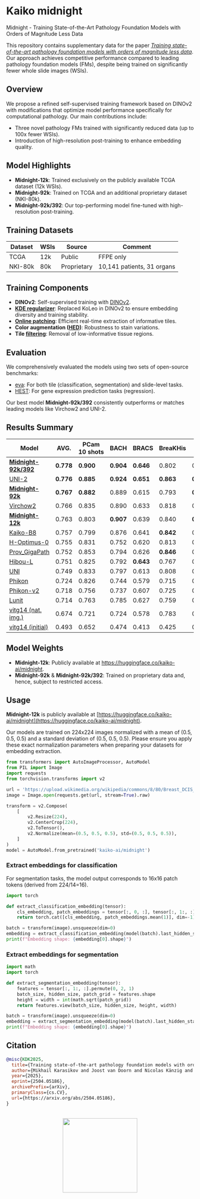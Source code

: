 # Kaiko midnight
Midnight - Training State-of-the-Art Pathology Foundation Models with Orders of Magnitude Less Data

This repository contains supplementary data for the paper [_Training state-of-the-art pathology foundation models with orders of magnitude less data_](https://arxiv.org/abs/2504.05186v1). Our approach achieves competitive performance compared to leading pathology foundation models (FMs), despite being trained on significantly fewer whole slide images (WSIs).

## Overview

We propose a refined self-supervised training framework based on DINOv2 with modifications that optimize model performance specifically for computational pathology. Our main contributions include:

- Three novel pathology FMs trained with significantly reduced data (up to 100x fewer WSIs).
- Introduction of high-resolution post-training to enhance embedding quality.

## Model Highlights

- **Midnight-12k**: Trained exclusively on the publicly available TCGA dataset (12k WSIs).
- **Midnight-92k**: Trained on TCGA and an additional proprietary dataset (NKI-80k).
- **Midnight-92k/392**: Our top-performing model fine-tuned with high-resolution post-training.

## Training Datasets

| Dataset | WSIs | Source        | Comment    | 
|---------|------|---------------|------------|
| TCGA    | 12k  | Public        | FFPE only  |
| NKI-80k | 80k  | Proprietary   | 10,141 patients, 31 organs |

## Training Components 

- **DINOv2**: Self-supervised training with [DINOv2](https://github.com/facebookresearch/dinov2).
- **[KDE regularizer](https://proceedings.mlr.press/v119/wang20k/wang20k.pdf)**: Replaced KoLeo in DINOv2 to ensure embedding diversity and training stability.
- **[Online patching](https://arxiv.org/pdf/2404.15217)**: Efficient real-time extraction of informative tiles.
- **Color augmentation ([HED](https://arxiv.org/pdf/1902.06543))**: Robustness to stain variations.
- **Tile [filtering](https://arxiv.org/html/2408.00738v3#S5)**: Removal of low-informative tissue regions.

## Evaluation

We comprehensively evaluated the models using two sets of open-source benchmarks:

- [eva](https://github.com/kaiko-ai/eva): For both tile (classification, segmentation) and slide-level tasks.
- [HEST](https://github.com/mahmoodlab/HEST): For gene expression prediction tasks (regression).

Our best model **Midnight-92k/392** consistently outperforms or matches leading models like Virchow2 and UNI-2.

## Results Summary

| Model | AVG. | PCam 10 shots | BACH | BRACS | BreaKHis | CRC | Gleason | MHIST | PCam | Cam16 (small) | Panda (small) | CoNSeP | MoNuSAC | HEST |
|-------|------|---------------|------|-------|----------|-----|---------|-------|------|---------------|---------------|--------|---------|------|
| **[Midnight-92k/392](#usage)** | **0.778** | **0.900** | **0.904** | **0.646** | 0.802 | 0.966 | **0.807** | 0.828 | **0.951** | 0.868 | 0.651 | **0.662** | **0.708** | 0.415 |
| [UNI-2](https://huggingface.co/MahmoodLab/UNI2-h) | **0.776** | **0.885** | **0.924** | **0.651** | **0.863** | **0.970** | 0.777 | 0.829 | **0.951** | **0.873** | **0.666** | 0.626 | 0.644 | **0.431** |
| **[Midnight-92k](#usage)** | **0.767** | **0.882** | 0.889 | 0.615 | 0.793 | **0.967** | **0.823** | 0.831 | 0.948 | **0.872** | 0.643 | 0.629 | 0.656 | **0.425** |
| [Virchow2](https://huggingface.co/paige-ai/Virchow2) | 0.766 | 0.835 | 0.890 | 0.633 | 0.818 | 0.966 | **0.791** | **0.865** | 0.938 | 0.860 | 0.646 | 0.640 | 0.674 | 0.403 |
| **[Midnight-12k](#usage)** | 0.763 | 0.803 | **0.907** | 0.639 | 0.840 | **0.967** | 0.790 | 0.815 | 0.931 | **0.869** | 0.656 | 0.625 | 0.664 | 0.412 |
| [Kaiko-B8](https://github.com/kaiko-ai/towards_large_pathology_fms) | 0.757 | 0.799 | 0.876 | 0.641 | **0.842** | 0.960 | 0.761 | 0.830 | 0.920 | 0.836 | 0.650 | **0.644** | 0.686 | 0.391 |
| [H-Optimus-0](https://huggingface.co/bioptimus/H-optimus-0) | 0.755 | 0.831 | 0.752 | 0.620 | 0.813 | 0.962 | 0.769 | **0.850** | 0.943 | 0.847 | **0.672** | **0.644** | **0.687** | **0.425** |
| [Prov_GigaPath](https://github.com/prov-gigapath/prov-gigapath) | 0.752 | 0.853 | 0.794 | 0.626 | **0.846** | 0.959 | 0.727 | 0.831 | 0.944 | 0.812 | 0.657 | 0.628 | **0.688** | 0.405 |
| [Hibou-L](https://huggingface.co/histai/hibou-L) | 0.751 | 0.825 | 0.792 | **0.643** | 0.767 | 0.954 | 0.766 | **0.850** | **0.949** | 0.852 | 0.654 | **0.646** | 0.668 | 0.397 |
| [UNI](https://huggingface.co/MahmoodLab/UNI) | 0.749 | 0.833 | 0.797 | 0.613 | 0.808 | 0.954 | 0.759 | 0.841 | 0.937 | 0.854 | **0.662** | 0.627 | 0.662 | 0.391 |
| [Phikon](https://huggingface.co/owkin/phikon) | 0.724 | 0.826 | 0.744 | 0.579 | 0.715 | 0.946 | 0.743 | 0.824 | 0.919 | 0.822 | 0.648 | 0.624 | 0.644 | 0.377 |
| [Phikon-v2](https://huggingface.co/owkin/phikon-v2) | 0.718 | 0.756 | 0.737 | 0.607 | 0.725 | 0.953 | 0.753 | 0.796 | 0.900 | 0.807 | 0.634 | 0.626 | 0.645 | 0.391 |
| [Lunit](https://github.com/lunit-io/benchmark-ssl-pathology) | 0.714 | 0.763 | 0.785 | 0.627 | 0.759 | 0.943 | 0.758 | 0.785 | 0.905 | 0.759 | 0.604 | 0.600 | 0.630 | 0.362 |
| [vitg14 (nat. img.)](https://github.com/facebookresearch/dinov2) | 0.674 | 0.721 | 0.724 | 0.578 | 0.783 | 0.943 | 0.740 | **0.855** | 0.881 | 0.500 | 0.509 | 0.565 | 0.614 | 0.351 |
| [vitg14 (initial)](https://github.com/facebookresearch/dinov2) | 0.493 | 0.652 | 0.474 | 0.413 | 0.425 | 0.754 | 0.459 | 0.578 | 0.763 | 0.526 | 0.304 | 0.462 | 0.432 | 0.166 |

## Model Weights
- **Midnight-12k**: Publicly available at https://huggingface.co/kaiko-ai/midnight.
- **Midnight-92k** & **Midnight-92k/392**: Trained on proprietary data and, hence, subject to restricted access.


## Usage

**Midnight-12k** is publicly available at [https://huggingface.co/kaiko-ai/midnight](https://huggingface.co/kaiko-ai/midnight).

Our models are trained on 224x224 images normalized with a mean of (0.5, 0.5, 0.5) and a standard deviation of (0.5, 0.5, 0.5). Please ensure you apply these exact normalization parameters when preparing your datasets for embedding extraction.

```python
from transformers import AutoImageProcessor, AutoModel
from PIL import Image
import requests
from torchvision.transforms import v2

url = 'https://upload.wikimedia.org/wikipedia/commons/8/80/Breast_DCIS_histopathology_%281%29.jpg'
image = Image.open(requests.get(url, stream=True).raw)

transform = v2.Compose(
    [
        v2.Resize(224),
        v2.CenterCrop(224),
        v2.ToTensor(),
        v2.Normalize(mean=(0.5, 0.5, 0.5), std=(0.5, 0.5, 0.5)),
    ]
)
model = AutoModel.from_pretrained('kaiko-ai/midnight')
```

### Extract embeddings for classification
For segmentation tasks, the model output corresponds to 16x16 patch tokens (derived from 224/14=16).
```python
import torch

def extract_classification_embedding(tensor):
    cls_embedding, patch_embeddings = tensor[:, 0, :], tensor[:, 1:, :]
    return torch.cat([cls_embedding, patch_embeddings.mean(1)], dim=-1)

batch = transform(image).unsqueeze(dim=0)
embedding = extract_classification_embedding(model(batch).last_hidden_state)
print(f"Embedding shape: {embedding[0].shape}")
```

### Extract embeddings for segmentation

```python
import math
import torch

def extract_segmentation_embedding(tensor):
    features = tensor[:, 1:, :].permute(0, 2, 1)
    batch_size, hidden_size, patch_grid = features.shape
    height = width = int(math.sqrt(patch_grid))
    return features.view(batch_size, hidden_size, height, width)

batch = transform(image).unsqueeze(dim=0)
embedding = extract_segmentation_embedding(model(batch).last_hidden_state)
print(f"Embedding shape: {embedding[0].shape}")
```


 ## Citation
 ```bibtex
 @misc{KDK2025,
   title={Training state-of-the-art pathology foundation models with orders of magnitude less data},
   author={Mikhail Karasikov and Joost van Doorn and Nicolas Känzig and Melis Erdal Cesur and Hugo Mark Horlings and Robert Berke and Fei Tang and Sebastian Otálora},
   year={2025},
   eprint={2504.05186},
   archivePrefix={arXiv},
   primaryClass={cs.CV},
   url={https://arxiv.org/abs/2504.05186}, 
}
```

<br />

<div align="center">
  <img src="https://github.com/user-attachments/assets/7848aee0-12a4-439b-97cb-d69b034b710c?raw=true" width="200">
</div>
